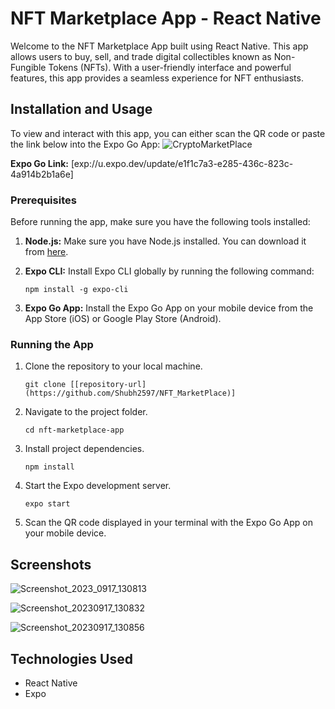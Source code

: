 # NFT Marketplace App - React Native

Welcome to the NFT Marketplace App built using React Native. This app allows users to buy, sell, and trade digital collectibles known as Non-Fungible Tokens (NFTs). With a user-friendly interface and powerful features, this app provides a seamless experience for NFT enthusiasts.

## Installation and Usage

To view and interact with this app, you can either scan the QR code or paste the link below into the Expo Go App: 
![CryptoMarketPlace](https://github.com/Shubh2597/NFT_MarketPlace/assets/115364772/34731efd-6160-4b00-bcf3-cfff793ea965)


**Expo Go Link:** [exp://u.expo.dev/update/e1f1c7a3-e285-436c-823c-4a914b2b1a6e]

### Prerequisites

Before running the app, make sure you have the following tools installed:

1. **Node.js:** Make sure you have Node.js installed. You can download it from [here](https://nodejs.org/).

2. **Expo CLI:** Install Expo CLI globally by running the following command:
   ```
   npm install -g expo-cli
   ```

3. **Expo Go App:** Install the Expo Go App on your mobile device from the App Store (iOS) or Google Play Store (Android).

### Running the App

1. Clone the repository to your local machine.

   ```
   git clone [[repository-url](https://github.com/Shubh2597/NFT_MarketPlace)]
   ```

2. Navigate to the project folder.

   ```
   cd nft-marketplace-app
   ```

3. Install project dependencies.

   ```
   npm install
   ```

4. Start the Expo development server.

   ```
   expo start
   ```

5. Scan the QR code displayed in your terminal with the Expo Go App on your mobile device.

## Screenshots
![Screenshot_2023_0917_130813](https://github.com/Shubh2597/NFT_MarketPlace/assets/115364772/85b7e8e1-9aea-47fc-9b12-fb62c4f57c2d)


![Screenshot_20230917_130832](https://github.com/Shubh2597/NFT_MarketPlace/assets/115364772/c70f1a2c-1b50-42da-8774-9cbc41636de2)


![Screenshot_20230917_130856](https://github.com/Shubh2597/NFT_MarketPlace/assets/115364772/38c2102f-a756-4ca3-ba16-fb74fd42327e)


## Technologies Used

- React Native
- Expo
